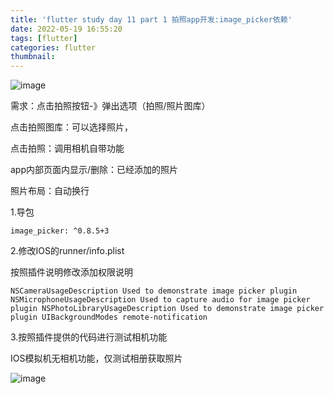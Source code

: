```yaml
---
title: 'flutter study day 11 part 1 拍照app开发:image_picker依赖'
date: 2022-05-19 16:55:20
tags: [flutter]
categories: flutter
thumbnail:
---
```


![image](https://res.craft.do/user/full/95b613cb-a607-3458-0fba-b0ca77de5993/doc/8E30083A-CCE6-4393-83CD-7CD1A48E9816/5FE870E6-23EA-4C42-8DF5-D268E08E5E7D_2/09W6wtLF4CQ7mTzxxCvelqxUIbOcbitGyzMo8jSAk0Ez/Image.png)
<!-- more -->
需求：点击拍照按钮-》弹出选项（拍照/照片图库）

点击拍照图库：可以选择照片，

点击拍照：调用相机自带功能

app内部页面内显示/删除：已经添加的照片

照片布局：自动换行


1.导包

	image_picker: ^0.8.5+3


2.修改IOS的runner/info.plist

按照插件说明修改添加权限说明

	NSCameraUsageDescription Used to demonstrate image picker plugin NSMicrophoneUsageDescription Used to capture audio for image picker plugin NSPhotoLibraryUsageDescription Used to demonstrate image picker plugin UIBackgroundModes remote-notification


3.按照插件提供的代码进行测试相机功能

IOS模拟机无相机功能，仅测试相册获取照片

![image](https://res.craft.do/user/full/95b613cb-a607-3458-0fba-b0ca77de5993/doc/8E30083A-CCE6-4393-83CD-7CD1A48E9816/9DE561A3-06DB-41BB-BC1C-0FBBC237B9E1_2/Ia1BbsyHrNV67Sua2Kxb3lup71jDEqQB9BFnBHIKK8Ez/Image.png)
